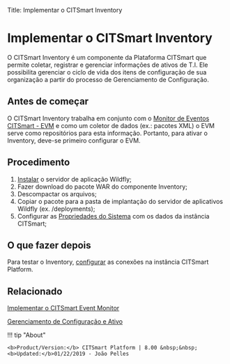 Title: Implementar o CITSmart Inventory

# Implementar o CITSmart Inventory

O CITSmart Inventory é um componente da Plataforma CITSmart que permite coletar, registrar e gerenciar informações de ativos de T.I. Ele possibilita gerenciar o ciclo de vida dos itens de configuração de sua organização a partir do processo de Gerenciamento de Configuração.  

Antes de começar
------------

O CITSmart Inventory trabalha em conjunto com o [Monitor de Eventos CITSmart - EVM][1] e como um coletor de dados (ex.: pacotes XML) o EVM serve como repositórios para esta informação. Portanto, para ativar o Inventory, deve-se primeiro configurar o EVM.  


## Procedimento

1. [Instalar][1] o servidor de aplicação Wildfly;
2. Fazer download do pacote WAR do componente Inventory;  
3. Descompactar os arquivos;  
4. Copiar o pacote para a pasta de implantação do servidor de aplicativos Wildfly (ex. /deployments);  
5. Configurar as [Propriedades do Sistema][2] com os dados da instância CITSmart;

## O que fazer depois  

Para testar o Inventory, [configurar][3] as conexões na instância CITSmart Platform.

## Relacionado

[Implementar o CITSmart Event Monitor][4]

[Gerenciamento de Configuração e Ativo][5]


[1]:/pt-br/citsmart-platform-8/get-started/installation-and-upgrade/perform-installation.html
[2]:/pt-br/citsmart-platform-8/get-started/installation-and-upgrade/perform-installation.html#configuracao-do-system-properties
[3]:/pt-br/citsmart-platform-8/processes/event/configuration/set-inventory-connection.html
[4]:/pt-br/citsmart-platform-8/additional-features/add-ons/inventory.html
[5]:/pt-br/citsmart-platform-8/processes/configuration/overview.html



!!! tip "About"

    <b>Product/Version:</b> CITSmart Platform | 8.00 &nbsp;&nbsp;
    <b>Updated:</b>01/22/2019 - João Pelles  
	
